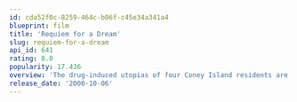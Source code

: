 ```yaml
---
id: cda52f0c-8259-464c-b06f-c45e34a341a4
blueprint: film
title: 'Requiem for a Dream'
slug: requiem-for-a-dream
api_id: 641
rating: 8.0
popularity: 17.436
overview: 'The drug-induced utopias of four Coney Island residents are shattered when their addictions run deep.'
release_date: '2000-10-06'
---
```

